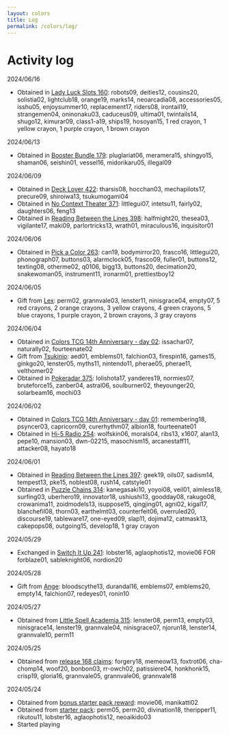 ```yaml
---
layout: colors
title: Log
permalink: /colors/log/
---
```

# Activity log
2024/06/16
- Obtained in [Lady Luck Slots 160](https://colors-tcg.dreamwidth.org/3838574.html?thread=195358318#cmt195358318): robots09, deities12, cousins20, solistia02, lightclub18, orange19, marks14, neoarcadia08, accessories05, isshu05, enjoysummer10, replacement17, riders08, irontail19, strangemen04, oninonaku03, caduceus09, ultima01, twintails14, shugo12, kimurar09, class1-a19, ships19, hosoyan15, 1 red crayon, 1 yellow crayon, 1 purple crayon, 1 brown crayon

2024/06/13
- Obtained in [Booster Bundle 179](https://colors-tcg.dreamwidth.org/3838978.html?thread=195248642#cmt195248642): pluglariat06, meramera15, shingyo15, shaman06, seishin01, vessel16, midorikaru05, illegal09

2024/06/09
- Obtained in [Deck Lover 422](https://colors-tcg.dreamwidth.org/3835808.html?thread=195085216#cmt195085216): tharsis08, hocchan03, mechapilots17, precure09, shiroiwa13, tsukumogami04
- Obtained in [No Context Theater 371](https://colors-tcg.dreamwidth.org/3836375.html?thread=195077335#cmt195077335): littlegui07, intetsu11, fairly02, daughters06, feng13
- Obtained in [Reading Between the Lines 398](https://colors-tcg.dreamwidth.org/3841570.html?thread=195046690#cmt195046690): halfmight20, thesea03, vigilante17, maki09, parlortricks13, wrath01, miraculous16, inquisitor01

2024/06/06
- Obtained in [Pick a Color 263](https://colors-tcg.dreamwidth.org/3832223.html?thread=194934175#cmt194934175): can19, bodymirror20, frasco16, littlegui20, phonograph07, buttons03, alarmclock05, frasco09, fuller01, buttons12, texting08, otherme02, q0106, bigg13, buttons20, decimation20, snakewoman05, instrument11, ironarm01, prettiestboy12

2024/06/05
- Gift from [Lex](https://nynasunner.dreamwidth.org/442.html?thread=1466#cmt1466): perm02, grannvale03, lenster11, ninisgrace04, empty07, 5 red crayons, 2 orange crayons, 3 yellow crayons, 4 green crayons, 5 blue crayons, 1 purple crayon, 2 brown crayons, 3 gray crayons

2024/06/04
- Obtained in [Colors TCG 14th Anniversary - day 02](https://colors-tcg.dreamwidth.org/3844977.html?thread=194886257#cmt194886257): issachar07, naturally02, fourteenate02
- Gift from [Tsukinio](https://nynasunner.dreamwidth.org/442.html?thread=954#cmt954): aed01, emblems01, falchion03, firespin16, games15, ginkgo20, lenster05, myths11, nintendo11, pherae05, pherae11, velthomer02
- Obtained in [Pokeradar 375](https://colors-tcg.dreamwidth.org/3837424.html?thread=194874096#cmt194874096): lolishota17, yanderes19, normies07, bruteforce15, zanber04, astral06, soulburner02, theyounger20, solarbeam16, mochi03

2024/06/02
- Obtained in [Colors TCG 14th Anniversary - day 01](https://colors-tcg.dreamwidth.org/3841819.html?thread=194830619#cmt194830619): remembering18, psyncer03, capricorn09, curerhythm07, albion18, fourteenate01
- Obtained in [Hi-5 Radio 254](https://colors-tcg.dreamwidth.org/3835169.html?thread=194804257#cmt194804257): wolfskin06, morals04, ribs13, x1607, alan13, pepe10, mansion03, dwn-02215, masochism15, arcanestaff11, attacker08, hayato18

2024/06/01
- Obtained in [Reading Between the Lines 397](https://colors-tcg.dreamwidth.org/3834425.html?thread=194767161#cmt194767161): geek19, oils07, sadism14, tempest13, pke15, noblest08, rush14, catstyle01
- Obtained in [Puzzle Chains 314](https://colors-tcg.dreamwidth.org/3834170.html?thread=194764602#cmt194764602): kanegasaki10, yoyoi08, veil01, aimless18, surfing03, uberhero19, innovator18, ushiushi13, goodday08, rakugo08, crowanima11, zoidmodels13, isuppose15, qingjing01, agni02, kigal17, blanchefil08, thorn03, earthelmt03, counterfeit06, overruled20, discourse19, tableware17, one-eyed09, slap11, dojima12, catmask13, cakepops08, outgoing15, develop18, 1 gray crayon

2024/05/29
- Exchanged in [Switch It Up 241](https://colors-tcg.dreamwidth.org/3831214.html?thread=194728366#cmt194728366): lobster16, aglaophotis12, movie06 FOR forblaze01, sableknight06, nordion20

2024/05/28
- Gift from [Ange](https://nynasunner.dreamwidth.org/442.html?thread=442#cmt442): bloodscythe13, durandal16, emblems07, emblems20, empty14, falchion07, redeyes01, ronin10

2024/05/27
- Obtained from [Little Spell Academia 315](https://colors-tcg.dreamwidth.org/3835641.html?thread=194658041#cmt194658041): lenster08, perm13, empty03, ninisgrace14, lenster19, grannvale04, ninisgrace07, njorun18, lenster14, grannvale10, perm11

2024/05/25
- Obtained from [release 168 claims](https://colors-tcg.dreamwidth.org/3805717.html?thread=194626837#cmt194626837): forgery18, memeow13, foxtrot06, cha-chomp14, woof20, bonbon03, rr-owch02, patissiere04, honkhonk15, crisp19, gloria16, grannvale05, grannvale06, grannvale18

2024/05/24
- Obtained from [bonus starter pack reward](https://colors-tcg.dreamwidth.org/669.html?thread=194616477#cmt194616477): movie06, manikatti02
- Obtained from [starter pack](https://colors-tcg.dreamwidth.org/669.html?thread=194611613#cmt194611613): perm05, perm20, divination18, theripper11, rikutou11, lobster16, aglaophotis12, neoaikido03
- Started playing